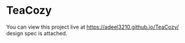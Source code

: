 # TeaCozy

You can view this project live at https://adeel3210.github.io/TeaCozy/
design spec is attached.
